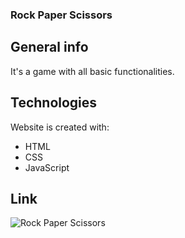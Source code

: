 ### Rock Paper Scissors
## General info
It's a game with all basic functionalities.

## Technologies
Website is created with:
* HTML
* CSS
* JavaScript

## Link

![Rock Paper Scissors]()


